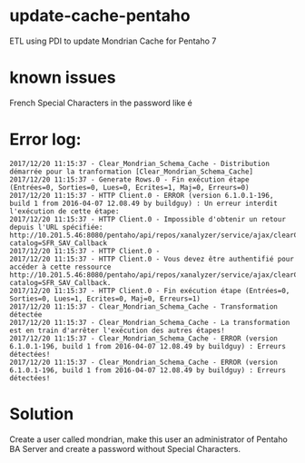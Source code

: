 # update-cache-pentaho
ETL using PDI to update Mondrian Cache for Pentaho 7


# known issues
French Special Characters in the password like é

# Error log:
```
2017/12/20 11:15:37 - Clear_Mondrian_Schema_Cache - Distribution démarrée pour la tranformation [Clear_Mondrian_Schema_Cache]
2017/12/20 11:15:37 - Generate Rows.0 - Fin exécution étape (Entrées=0, Sorties=0, Lues=0, Ecrites=1, Maj=0, Erreurs=0)
2017/12/20 11:15:37 - HTTP Client.0 - ERROR (version 6.1.0.1-196, build 1 from 2016-04-07 12.08.49 by buildguy) : Un erreur interdit l'exécution de cette étape: 
2017/12/20 11:15:37 - HTTP Client.0 - Impossible d'obtenir un retour depuis l'URL spécifiée: http://10.201.5.46:8080/pentaho/api/repos/xanalyzer/service/ajax/clearCache?catalog=SFR_SAV_Callback
2017/12/20 11:15:37 - HTTP Client.0 - 
2017/12/20 11:15:37 - HTTP Client.0 - Vous devez être authentifié pour accéder à cette ressource http://10.201.5.46:8080/pentaho/api/repos/xanalyzer/service/ajax/clearCache?catalog=SFR_SAV_Callback.
2017/12/20 11:15:37 - HTTP Client.0 - Fin exécution étape (Entrées=0, Sorties=0, Lues=1, Ecrites=0, Maj=0, Erreurs=1)
2017/12/20 11:15:37 - Clear_Mondrian_Schema_Cache - Transformation détectée 
2017/12/20 11:15:37 - Clear_Mondrian_Schema_Cache - La transformation est en train d'arrêter l'exécution des autres étapes!
2017/12/20 11:15:37 - Clear_Mondrian_Schema_Cache - ERROR (version 6.1.0.1-196, build 1 from 2016-04-07 12.08.49 by buildguy) : Erreurs détectées!
2017/12/20 11:15:37 - Clear_Mondrian_Schema_Cache - ERROR (version 6.1.0.1-196, build 1 from 2016-04-07 12.08.49 by buildguy) : Erreurs détectées!
```

# Solution 
Create a user called mondrian, make this user an administrator of Pentaho BA Server and create a password without Special Characters.

